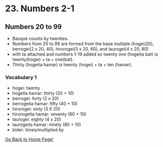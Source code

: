 # 23. Numbers 2-1
## Numbers 20 to 99
* Basque counts by twenties.
* Numbers from 20 to 99 are formed from the base multiple (hogei(20), berrogei(2 x 20, 40), hirurogei(3 x 20, 60), and laurogei(4 x 20, 80)
* with ta attached and numbers 1-19 added so twenty one (hogeita bat) is twenty(hogei) + ta + one(bat).
* Thirty (hogeita hamar) is twenty (hogei) + ta + ten (hamar).


### Vocabulary 1
* hogei: twenty
* hogeita hamar: thirty (20 + 10)
* berrogei: forty (2 x 20)
* berrogeita hamar: fifty (40 + 10)
* hirurogei: sixty (3 X 20)
* hirurogeita hamar: seventy (60 + 10)
* laurogei: eighty (4 x 20)
* laurogeita hamar: ninety (80 + 10)
* bider: times/multiplied by


[ Go Back to Home Page!](..)
